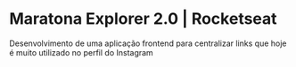 # Maratona Explorer 2.0 | Rocketseat
Desenvolvimento de uma aplicação frontend para centralizar links que hoje é muito utilizado no perfil do Instagram
